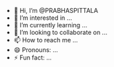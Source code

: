 - 👋 Hi, I’m @PRABHASPITTALA
- 👀 I’m interested in ...
- 🌱 I’m currently learning ...
- 💞️ I’m looking to collaborate on ...
- 📫 How to reach me ...
- 😄 Pronouns: ...
- ⚡ Fun fact: ...

<!---
PRABHASPITTALA/PRABHASPITTALA is a ✨ special ✨ repository because its `README.md` (this file) appears on your GitHub profile.
You can click the Preview link to take a look at your changes.
--->
